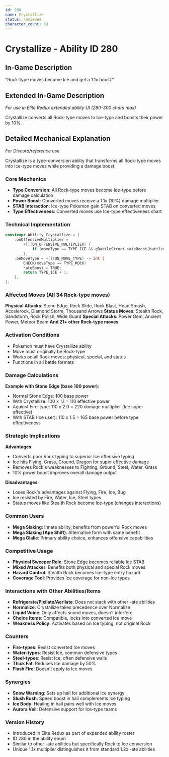 ```yaml
---
id: 280
name: Crystallize
status: reviewed
character_count: 83
---
```


# Crystallize - Ability ID 280

## In-Game Description
"Rock-type moves become Ice and get a 1.1x boost."

## Extended In-Game Description
*For use in Elite Redux extended ability UI (280-300 chars max)*

Crystallize converts all Rock-type moves to Ice-type and boosts their power by 10%. 

## Detailed Mechanical Explanation
*For Discord/reference use*

Crystallize is a type-conversion ability that transforms all Rock-type moves into Ice-type moves while providing a damage boost.

### Core Mechanics
- **Type Conversion**: All Rock-type moves become Ice-type before damage calculation
- **Power Boost**: Converted moves receive a 1.1x (10%) damage multiplier
- **STAB Interaction**: Ice-type Pokemon gain STAB on converted moves
- **Type Effectiveness**: Converted moves use Ice-type effectiveness chart

### Technical Implementation
```cpp
constexpr Ability Crystallize = {
    .onOffensiveMultiplier =
        +[](ON_OFFENSIVE_MULTIPLIER) {
            if (moveType == TYPE_ICE && gBattleStruct->ateBoost[battler]) MUL(1.1);
        },
    .onMoveType = +[](ON_MOVE_TYPE) -> int {
        CHECK(moveType == TYPE_ROCK)
        *ateBoost = TRUE;
        return TYPE_ICE + 1;
    },
};
```

### Affected Moves (All 34 Rock-type moves)
**Physical Attacks**: Stone Edge, Rock Slide, Rock Blast, Head Smash, Accelerock, Diamond Storm, Thousand Arrows
**Status Moves**: Stealth Rock, Sandstorm, Rock Polish, Wide Guard
**Special Attacks**: Power Gem, Ancient Power, Meteor Beam
**And 21+ other Rock-type moves**

### Activation Conditions
- Pokemon must have Crystallize ability
- Move must originally be Rock-type
- Works on all Rock moves: physical, special, and status
- Functions in all battle formats

### Damage Calculations
**Example with Stone Edge (base 100 power)**:
- Normal Stone Edge: 100 base power
- With Crystallize: 100 x 1.1 = 110 effective power
- Against Fire-type: 110 x 2.0 = 220 damage multiplier (Ice super effective)
- With STAB (Ice user): 110 x 1.5 = 165 base power before type effectiveness

### Strategic Implications
**Advantages**:
- Converts poor Rock typing to superior Ice offensive typing
- Ice hits Flying, Grass, Ground, Dragon for super effective damage
- Removes Rock's weaknesses to Fighting, Ground, Steel, Water, Grass
- 10% power boost improves overall damage output

**Disadvantages**:
- Loses Rock's advantages against Flying, Fire, Ice, Bug
- Ice resisted by Fire, Water, Ice, Steel types
- Status moves like Stealth Rock become Ice-type (changes interactions)

### Common Users
- **Mega Slaking**: Innate ability, benefits from powerful Rock moves
- **Mega Slaking (Ape Shift)**: Alternative form with same benefit
- **Mega Glalie**: Primary ability choice, enhances offensive capabilities

### Competitive Usage
- **Physical Sweeper Role**: Stone Edge becomes reliable Ice STAB
- **Mixed Attacker**: Benefits both physical and special Rock moves
- **Hazard Control**: Stealth Rock becomes Ice-type entry hazard
- **Coverage Tool**: Provides Ice coverage for non-Ice types

### Interactions with Other Abilities/Items
- **Refrigerate/Pixilate/Aerilate**: Does not stack with other -ate abilities
- **Normalize**: Crystallize takes precedence over Normalize
- **Liquid Voice**: Only affects sound moves, doesn't interfere
- **Choice Items**: Compatible, locks into converted Ice move
- **Weakness Policy**: Activates based on Ice typing, not original Rock

### Counters
- **Fire-types**: Resist converted Ice moves
- **Water-types**: Resist Ice, common defensive types
- **Steel-types**: Resist Ice, often defensive walls
- **Thick Fat**: Reduces Ice damage by 50%
- **Flash Fire**: Doesn't apply to Ice moves

### Synergies
- **Snow Warning**: Sets up hail for additional Ice synergy
- **Slush Rush**: Speed boost in hail complements Ice typing
- **Ice Body**: Healing in hail pairs well with Ice moves
- **Aurora Veil**: Defensive support for Ice-type teams

### Version History
- Introduced in Elite Redux as part of expanded ability roster
- ID 280 in the ability enum
- Similar to other -ate abilities but specifically Rock to Ice conversion
- Unique 1.1x multiplier distinguishes it from standard 1.2x -ate abilities